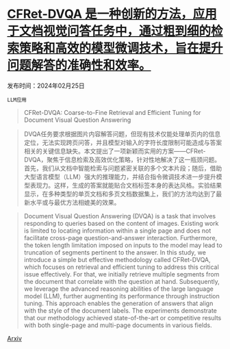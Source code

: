 # [CFRet-DVQA 是一种创新的方法，应用于文档视觉问答任务中，通过粗到细的检索策略和高效的模型微调技术，旨在提升问题解答的准确性和效率。](https://arxiv.org/abs/2403.00816)

发布时间：2024年02月25日

`LLM应用`

> CFRet-DVQA: Coarse-to-Fine Retrieval and Efficient Tuning for Document Visual Question Answering

> DVQA任务要求根据图片内容解答问题，但现有技术仅能处理单页内的信息定位，无法实现跨页问答，并且模型对输入的字符长度限制可能造成与答案相关的关键信息缺失。本文提出了一项新颖而实用的方案——CFRet-DVQA，聚焦于信息检索及高效优化策略，针对性地解决了这一瓶颈问题。首先，我们从文档中智能检索与问题紧密关联的多个文本片段；随后，借助大型语言模型（LLM）强大的推理能力，并结合指令微调技术进一步提升模型表现力。这样，生成的答案就能贴合文档标签本身的表达风格。实验结果显示，在多种类型的单页文档和多页文档数据集上，我们的方法均达到了最新水平或与最优方法相媲美的效果。

> Document Visual Question Answering (DVQA) is a task that involves responding to queries based on the content of images. Existing work is limited to locating information within a single page and does not facilitate cross-page question-and-answer interaction. Furthermore, the token length limitation imposed on inputs to the model may lead to truncation of segments pertinent to the answer. In this study, we introduce a simple but effective methodology called CFRet-DVQA, which focuses on retrieval and efficient tuning to address this critical issue effectively. For that, we initially retrieve multiple segments from the document that correlate with the question at hand. Subsequently, we leverage the advanced reasoning abilities of the large language model (LLM), further augmenting its performance through instruction tuning. This approach enables the generation of answers that align with the style of the document labels. The experiments demonstrate that our methodology achieved state-of-the-art or competitive results with both single-page and multi-page documents in various fields.

[Arxiv](https://arxiv.org/abs/2403.00816)
